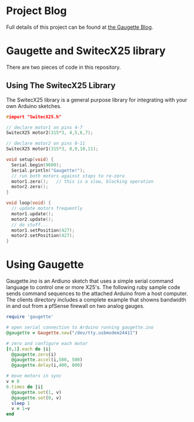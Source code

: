 Project Blog
============
Full details of this project can be found at [the Gaugette Blog](http://clearwater.github.com/gaugette/).

Gaugette and SwitecX25 library
==============================
There are two pieces of code in this repository.  

Using The SwitecX25 Library
---------------------------
The SwitecX25 library is a general purpose library for integrating with your own Arduino sketches.

```C++
#import "SwitecX25.h"

// declare motor1 on pins 4-7
SwitecX25 motor2(315*3, 4,5,6,7);

// declare motor2 on pins 8-11
SwitecX25 motor1(315*3, 8,9,10,11);

void setup(void) {
  Serial.begin(9600);
  Serial.println("Gaugette!");
  // run both motors against stops to re-zero
  motor1.zero();   // this is a slow, blocking operation
  motor2.zero();  
}

void loop(void) {
  // update motors frequently
  motor1.update();
  motor2.update();
  // do stuff...
  motor1.setPosition(427);
  motor2.setPosition(427);
}

```

Using Gaugette
==============
Gaugette.ino is an Ardiuno sketch that uses a simple serial
command language to control one or more X25's.
The following ruby sample code sends command sequences
to the attached Arduino from a host computer.  The clients directory includes
a complete example that showns bandwidth in and out from a pfSense firewall
on two analog gauges.

```ruby
require 'gaugette'

# open serial connection to Arduino running gaugette.ino
@gaugette = Gaugette.new("/dev/tty.usbmodem24411")

# zero and configure each motor
[0,1].each do |i|
  @gaugette.zero(i)
  @gaugette.accel(i,500, 500)
  @gaugette.delay(i,400, 800)

# move motors in sync
v = 0
6.times do |i|
  @gaugette.set(1, v)
  @gaugette.set(0, v)
  sleep 1
  v = 1-v
end
```











